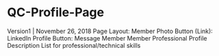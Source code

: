 # QC-Profile-Page

Version1 | November 26, 2018
Page Layout: 
Member Photo
Button (Link): LinkedIn Profile
Button: Message Member
Member Professional Profile Description
List for professional/technical skills
